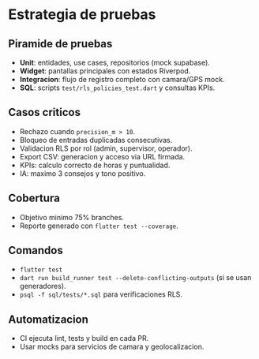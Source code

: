 # Estrategia de pruebas

## Piramide de pruebas
- **Unit**: entidades, use cases, repositorios (mock supabase).
- **Widget**: pantallas principales con estados Riverpod.
- **Integracion**: flujo de registro completo con camara/GPS mock.
- **SQL**: scripts `test/rls_policies_test.dart` y consultas KPIs.

## Casos criticos
- Rechazo cuando `precision_m > 10`.
- Bloqueo de entradas duplicadas consecutivas.
- Validacion RLS por rol (admin, supervisor, operador).
- Export CSV: generacion y acceso via URL firmada.
- KPIs: calculo correcto de horas y puntualidad.
- IA: maximo 3 consejos y tono positivo.

## Cobertura
- Objetivo minimo 75% branches.
- Reporte generado con `flutter test --coverage`.

## Comandos
- `flutter test`
- `dart run build_runner test --delete-conflicting-outputs` (si se usan generadores).
- `psql -f sql/tests/*.sql` para verificaciones RLS.

## Automatizacion
- CI ejecuta lint, tests y build en cada PR.
- Usar mocks para servicios de camara y geolocalizacion.
